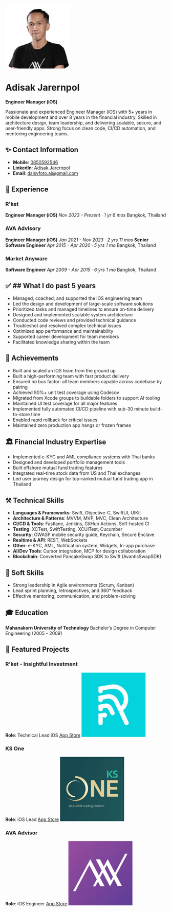 <img src="sources/profile.png" width="200" alt="Adisak Jarernpol">

# Adisak Jarernpol
**Engineer Manager (iOS)**

Passionate and experienced Engineer Manager (iOS) with 5+ years in mobile development and over 8 years in the financial industry. Skilled in architecture design, team leadership, and delivering scalable, secure, and user-friendly apps. Strong focus on clean code, CI/CD automation, and mentoring engineering teams.

## ✨ Contact Information

* **Mobile**: [0850592546](tel:+66850592546)
* **LinkedIn**: [Adisak Jarernpol](https://www.linkedin.com/in/daisyfoto/)
* **Email**: [daisyfoto.ai@gmail.com](mailto:daisyfoto.ai@gmail.com)

## 💼 Experience

### R'ket

**Engineer Manager (iOS)**
*Nov 2023 - Present · 1 yr 6 mos*
Bangkok, Thailand

### AVA Advisory

**Engineer Manager (iOS)**
*Jan 2021 - Nov 2023 · 2 yrs 11 mos*
**Senior Software Engineer**
*Apr 2015 - Apr 2020 · 5 yrs 1 mo*
Bangkok, Thailand

### Market Anyware

**Software Engineer**
*Apr 2009 - Apr 2015 · 6 yrs 1 mo*
Bangkok, Thailand

## ✅ ## What I do past 5 years

* Managed, coached, and supported the iOS engineering team
* Led the design and development of large-scale software solutions
* Prioritized tasks and managed timelines to ensure on-time delivery
* Designed and implemented scalable system architecture
* Conducted code reviews and provided technical guidance
* Troubleshot and resolved complex technical issues
* Optimized app performance and maintainability
* Supported career development for team members
* Facilitated knowledge sharing within the team

## 🌟 Achievements

* Built and scaled an iOS team from the ground up
* Built a high-performing team with fast product delivery
* Ensured no bus factor: all team members capable across codebase by pairing
* Achieved 90%+ unit test coverage using Codecov
* Migrated from Xcode groups to buildable folders to support AI tooling
* Maintained UI test coverage for all major features
* Implemented fully automated CI/CD pipeline with sub-30 minute build-to-store time
* Enabled rapid rollback for critical issues
* Maintained zero production app hangs or frozen frames

## 🏛 Financial Industry Expertise

* Implemented e-KYC and AML compliance systems with Thai banks
* Designed and developed portfolio management tools
* Built offshore mutual fund trading features
* Integrated real-time stock data from US and Thai exchanges
* Led user journey design for top-ranked mutual fund trading app in Thailand

## ⚒️ Technical Skills

* **Languages & Frameworks**: Swift, Objective-C, SwiftUI, UIKit
* **Architecture & Patterns**: MVVM, MVP, MVC, Clean Architecture
* **CI/CD & Tools**: Fastlane, Jenkins, GitHub Actions, Self-hosted CI
* **Testing**: XCTest, SwiftTesting, XCUITest, Cucumber
* **Security**: OWASP mobile security guide, Keychain, Secure Enclave
* **Realtime & API**: REST, WebSockets
* **Other**: e-KYC, AML, Notification system, Widgets, In-app purchase
* **AI/Dev Tools**: Cursor integration, MCP for design collaboration
* **Blockchain**: Converted PancakeSwap SDK to Swift (AvantisSwapSDK)

## 🧠 Soft Skills

* Strong leadership in Agile environments (Scrum, Kanban)
* Lead sprint planning, retrospectives, and 360° feedback
* Effective mentoring, communication, and problem-solving

## 🎓 Education

**Mahanakorn University of Technology**
Bachelor’s Degree in Computer Engineering (2005 – 2009)

## 📱 Featured Projects

### R'ket - Insightful Investment

**Role**: Technical Lead iOS
[App Store](https://apps.apple.com/th/app/rket-insightful-investment/id6445971302)
<img src="sources/rket.png" width="200">

### KS One
**Role**: iOS Lead
[App Store](https://apps.apple.com/th/app/ks-one/id1605525381?l=th)
<img src="sources/ksone.png" width="200">

### AVA Advisor
**Role**: iOS Engineer
[App Store](https://apps.apple.com/th/app/ava-advisor/id1204640737)
<img src="sources/ava.png" width="200">